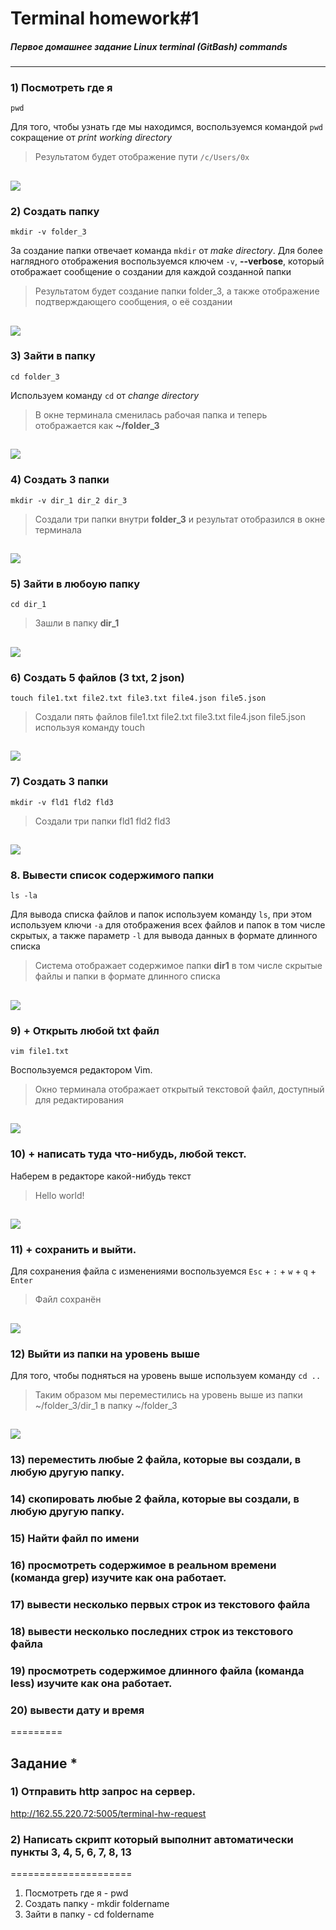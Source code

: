 # Terminal homework#1
##### Первое домашнее задание Linux terminal (GitBash) commands
---

### 1) Посмотреть где я
`pwd`

Для того, чтобы узнать где мы находимся, воспользуемся командой `pwd` сокращение от *print working directory*


>Результатом будет отображение пути `/c/Users/0x`

![](https://lh3.googleusercontent.com/drive-viewer/AFGJ81plohVDVUODgCF0XacFvOTJ1hcSVLY_8mRBhC0p7GqxRk4lm7Qh3CZNNszdc3FmumvBVRU0l9YYystCZ8BqF-FhlGrIXw=s1600)
---
### 2) Создать папку
`mkdir -v folder_3`

За создание папки отвечает команда `mkdir` от *make directory*. Для более наглядного отображения воспользуемся ключем `-v`, **--verbose**, который отображает сообщение о создании для каждой созданной папки

>Результатом будет создание папки folder_3, а также отображение подтверждающего сообщения, о её создании

![](https://lh3.googleusercontent.com/drive-viewer/AFGJ81rfLTTfCLupwbSmO8nXex0xVhUgFQYm5Mxh0zPVMQf00Jd8uAfXH0Is-vaM2OSuvN-JIkPAT2jdgRGCaLASILGWZ0gTpA=s1600)
---

### 3) Зайти в папку
`cd folder_3`

Используем команду `cd` от *change directory*

>В окне терминала сменилась рабочая папка и теперь отображается как **~/folder_3**

![](https://lh3.googleusercontent.com/drive-viewer/AFGJ81qU-PRAJPDeOcb34Vxy5PZrivpxARCka9l8Rw874ZC95rNN48f3uBdW6q1nAAJbNHsObCBKySykDlb5yNeJEPFEMjOK=s1600)
---

### 4) Создать 3 папки

`mkdir -v dir_1 dir_2 dir_3` 

>Создали три папки внутри **folder_3** и результат отобразился в окне терминала

![](https://lh3.googleusercontent.com/drive-viewer/AFGJ81qX4qxVtLgIp405Ev_dEd6ccVQ3-zyDIQzTtY-8ZOYiAos4JXX6dLV-nb80BsVXIyDVlNSfJp2jCyj4n5yVj5zLy6XGzw=s1600)
---

### 5) Зайти в любоую папку

`cd dir_1`

>Зашли в папку **dir_1**

![](https://lh3.googleusercontent.com/drive-viewer/AFGJ81otl9nbLgMka9LqwIrYDirI99Luab-opQ01C-h1sQAy79pzIMzmjQ7NtJUMXREyuIIcXeYnZ-QZUJyEuoN5bV48YMwKjQ=s1600)
---

### 6) Создать 5 файлов (3 txt, 2 json)

`touch file1.txt file2.txt file3.txt file4.json file5.json`

> Создали пять файлов file1.txt file2.txt file3.txt file4.json file5.json используя команду touch

![](https://lh3.googleusercontent.com/drive-viewer/AFGJ81pDIVe0kcUIJpuIk6kuCtQYslvsuHq8-oTW8Q1i0IqkdZzASK-bMKuS9siuILWDmUQep1y9ZqNtRq-G17VTsbZrX4LcUw=s1600)
---

### 7) Создать 3 папки

`mkdir -v fld1 fld2 fld3`

> Создали три папки fld1 fld2 fld3

![](https://lh3.googleusercontent.com/drive-viewer/AFGJ81o3syKo0DIUKrF9cTxnzdwVogIZpWpxKQaRnN0o3xu7JApMRzmv_xyWVO9_SIBUmDRsbWXK23fIRAE1rEcnXARsyIL9cw=s1600)
---

### 8. Вывести список содержимого папки

`ls -la`

Для вывода списка файлов и папок используем команду `ls`, при этом используем ключи `-a` для отображения всех файлов и папок в том числе скрытых, а также параметр `-l` для вывода данных в формате длинного списка

> Система отображает содержимое папки **dir1** в том числе скрытые файлы и папки в формате длинного списка

![](https://lh3.googleusercontent.com/drive-viewer/AFGJ81ridiyreFidp_W7k7vs6v5YDe4D076dIeirF5nFKzjxXRb4jVUNV2Bzmw_VSq4H2LyxMLLNBsWHRa0_YTXvfVK7AUph=s1600)
---

### 9) + Открыть любой txt файл

`vim file1.txt`

Воспользуемся редактором Vim.

> Окно терминала отображает открытый текстовой файл, доступный для редактирования

![](https://lh3.googleusercontent.com/drive-viewer/AFGJ81pCI9LuPNYfPyr2vfQXMgKpEIrums9n5f3rmdh84W0hqg3dnIeIxo7LIS0n5jJh1CCg1tX8mKagYHbLQBB1FM4Tc5OY=s1600)
---

### 10) + написать туда что-нибудь, любой текст.
Наберем в редакторе какой-нибудь текст

>Hello world!

![](https://lh3.googleusercontent.com/drive-viewer/AFGJ81qpwEl5d5W6rjxhykXRIrD_y56ist8PphixHcP7n1nbzhub0RfB7ZE-lhRbHuWMUoNPbQr4fGLW3rV18XLPIB_cg2Favw=s1600)
---

### 11) + сохранить и выйти.

Для сохранения файла с изменениями воспользуемся `Esc` + `:` + `w` + `q` + `Enter`

>Файл сохранён

![](https://lh3.googleusercontent.com/drive-viewer/AFGJ81p4rhLd4RDP_rKzCuWp1eQHIENtRCGrEz7DKquhISoaCsg22qw5uPUP4uG8gSkeph5F-hGfpsyirpDkx3tZN7MyYaC59A=s1600)
---

### 12) Выйти из папки на уровень выше

Для того, чтобы подняться на уровень выше используем команду `cd ..`

>Таким образом мы переместились на уровень выше из папки ~/folder_3/dir_1 в папку ~/folder_3

![](https://lh3.googleusercontent.com/drive-viewer/AFGJ81r6ivKvyi8Ait16ThoFu2eX7NE53056oGmvORK95IJZjoEz6_xttwP7bKJgN8sLsw-cVKxn2WGKX_ViPlL5GyRDK49bQg=s1600)
---

### 13) переместить любые 2 файла, которые вы создали, в любую другую папку.

### 14) скопировать любые 2 файла, которые вы создали, в любую другую папку.

### 15) Найти файл по имени

### 16) просмотреть содержимое в реальном времени (команда grep) изучите как она работает.

### 17) вывести несколько первых строк из текстового файла

### 18) вывести несколько последних строк из текстового файла

### 19) просмотреть содержимое длинного файла (команда less) изучите как она работает.

### 20) вывести дату и время

=========

## Задание *

### 1) Отправить http запрос на сервер.
http://162.55.220.72:5005/terminal-hw-request

### 2) Написать скрипт который выполнит автоматически пункты 3, 4, 5, 6, 7, 8, 13

=====================
1) Посмотреть где я - pwd
2) Создать папку - mkdir foldername
3) Зайти в папку - cd foldername
